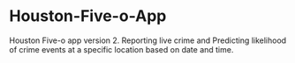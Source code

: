 # Houston-Five-o-App
Houston Five-o app version 2. Reporting live crime and Predicting likelihood of crime events at a specific location based on date and time.
